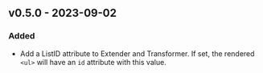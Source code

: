 ## v0.5.0 - 2023-09-02
### Added
- Add a ListID attribute to Extender and Transformer.
  If set, the rendered `<ul>` will have an `id` attribute with this value.
